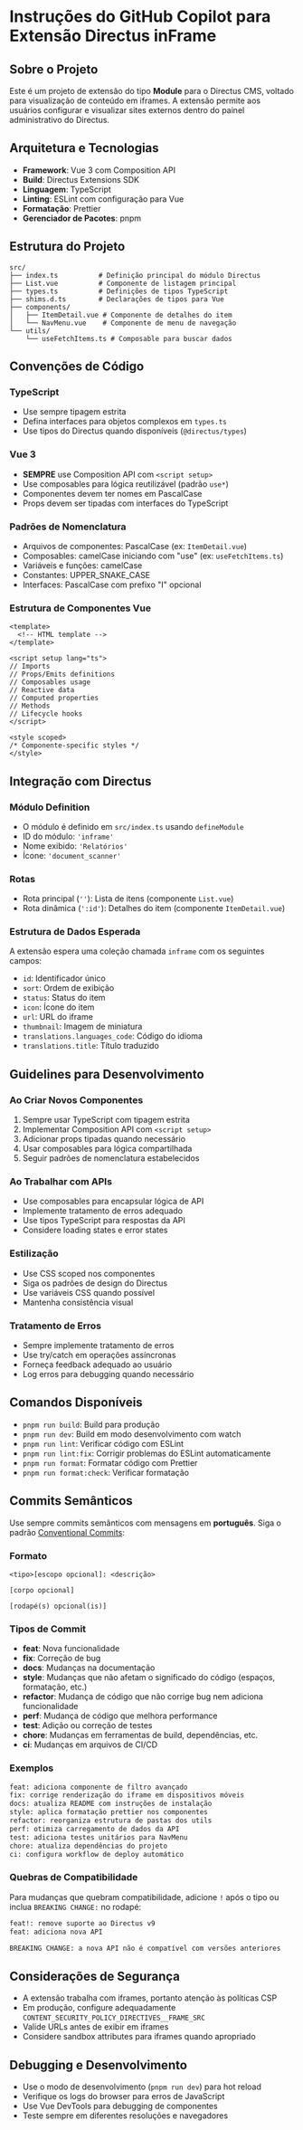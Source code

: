 # Instruções do GitHub Copilot para Extensão Directus inFrame

## Sobre o Projeto

Este é um projeto de extensão do tipo **Module** para o Directus CMS, voltado para visualização de conteúdo em iframes.
A extensão permite aos usuários configurar e visualizar sites externos dentro do painel administrativo do Directus.

## Arquitetura e Tecnologias

- **Framework**: Vue 3 com Composition API
- **Build**: Directus Extensions SDK
- **Linguagem**: TypeScript
- **Linting**: ESLint com configuração para Vue
- **Formatação**: Prettier
- **Gerenciador de Pacotes**: pnpm

## Estrutura do Projeto

```
src/
├── index.ts          # Definição principal do módulo Directus
├── List.vue          # Componente de listagem principal
├── types.ts          # Definições de tipos TypeScript
├── shims.d.ts        # Declarações de tipos para Vue
├── components/
│   ├── ItemDetail.vue # Componente de detalhes do item
│   └── NavMenu.vue    # Componente de menu de navegação
└── utils/
    └── useFetchItems.ts # Composable para buscar dados
```

## Convenções de Código

### TypeScript

- Use sempre tipagem estrita
- Defina interfaces para objetos complexos em `types.ts`
- Use tipos do Directus quando disponíveis (`@directus/types`)

### Vue 3

- **SEMPRE** use Composition API com `<script setup>`
- Use composables para lógica reutilizável (padrão `use*`)
- Componentes devem ter nomes em PascalCase
- Props devem ser tipadas com interfaces do TypeScript

### Padrões de Nomenclatura

- Arquivos de componentes: PascalCase (ex: `ItemDetail.vue`)
- Composables: camelCase iniciando com "use" (ex: `useFetchItems.ts`)
- Variáveis e funções: camelCase
- Constantes: UPPER_SNAKE_CASE
- Interfaces: PascalCase com prefixo "I" opcional

### Estrutura de Componentes Vue

```vue
<template>
  <!-- HTML template -->
</template>

<script setup lang="ts">
// Imports
// Props/Emits definitions
// Composables usage
// Reactive data
// Computed properties
// Methods
// Lifecycle hooks
</script>

<style scoped>
/* Componente-specific styles */
</style>
```

## Integração com Directus

### Módulo Definition

- O módulo é definido em `src/index.ts` usando `defineModule`
- ID do módulo: `'inframe'`
- Nome exibido: `'Relatórios'`
- Ícone: `'document_scanner'`

### Rotas

- Rota principal (`''`): Lista de itens (componente `List.vue`)
- Rota dinâmica (`':id'`): Detalhes do item (componente `ItemDetail.vue`)

### Estrutura de Dados Esperada

A extensão espera uma coleção chamada `inframe` com os seguintes campos:

- `id`: Identificador único
- `sort`: Ordem de exibição
- `status`: Status do item
- `icon`: Ícone do item
- `url`: URL do iframe
- `thumbnail`: Imagem de miniatura
- `translations.languages_code`: Código do idioma
- `translations.title`: Título traduzido

## Guidelines para Desenvolvimento

### Ao Criar Novos Componentes

1. Sempre usar TypeScript com tipagem estrita
2. Implementar Composition API com `<script setup>`
3. Adicionar props tipadas quando necessário
4. Usar composables para lógica compartilhada
5. Seguir padrões de nomenclatura estabelecidos

### Ao Trabalhar com APIs

- Use composables para encapsular lógica de API
- Implemente tratamento de erros adequado
- Use tipos TypeScript para respostas da API
- Considere loading states e error states

### Estilização

- Use CSS scoped nos componentes
- Siga os padrões de design do Directus
- Use variáveis CSS quando possível
- Mantenha consistência visual

### Tratamento de Erros

- Sempre implemente tratamento de erros
- Use try/catch em operações assíncronas
- Forneça feedback adequado ao usuário
- Log erros para debugging quando necessário

## Comandos Disponíveis

- `pnpm run build`: Build para produção
- `pnpm run dev`: Build em modo desenvolvimento com watch
- `pnpm run lint`: Verificar código com ESLint
- `pnpm run lint:fix`: Corrigir problemas do ESLint automaticamente
- `pnpm run format`: Formatar código com Prettier
- `pnpm run format:check`: Verificar formatação

## Commits Semânticos

Use sempre commits semânticos com mensagens em **português**. Siga o padrão
[Conventional Commits](https://www.conventionalcommits.org/):

### Formato

```
<tipo>[escopo opcional]: <descrição>

[corpo opcional]

[rodapé(s) opcional(is)]
```

### Tipos de Commit

- **feat**: Nova funcionalidade
- **fix**: Correção de bug
- **docs**: Mudanças na documentação
- **style**: Mudanças que não afetam o significado do código (espaços, formatação, etc.)
- **refactor**: Mudança de código que não corrige bug nem adiciona funcionalidade
- **perf**: Mudança de código que melhora performance
- **test**: Adição ou correção de testes
- **chore**: Mudanças em ferramentas de build, dependências, etc.
- **ci**: Mudanças em arquivos de CI/CD

### Exemplos

```bash
feat: adiciona componente de filtro avançado
fix: corrige renderização do iframe em dispositivos móveis
docs: atualiza README com instruções de instalação
style: aplica formatação prettier nos componentes
refactor: reorganiza estrutura de pastas dos utils
perf: otimiza carregamento de dados da API
test: adiciona testes unitários para NavMenu
chore: atualiza dependências do projeto
ci: configura workflow de deploy automático
```

### Quebras de Compatibilidade

Para mudanças que quebram compatibilidade, adicione `!` após o tipo ou inclua `BREAKING CHANGE:` no rodapé:

```bash
feat!: remove suporte ao Directus v9
feat: adiciona nova API

BREAKING CHANGE: a nova API não é compatível com versões anteriores
```

## Considerações de Segurança

- A extensão trabalha com iframes, portanto atenção às políticas CSP
- Em produção, configure adequadamente `CONTENT_SECURITY_POLICY_DIRECTIVES__FRAME_SRC`
- Valide URLs antes de exibir em iframes
- Considere sandbox attributes para iframes quando apropriado

## Debugging e Desenvolvimento

- Use o modo de desenvolvimento (`pnpm run dev`) para hot reload
- Verifique os logs do browser para erros de JavaScript
- Use Vue DevTools para debugging de componentes
- Teste sempre em diferentes resoluções e navegadores
